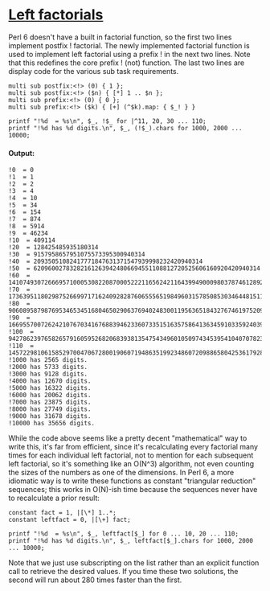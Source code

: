 [1]: http://rosettacode.org/wiki/Left_factorials

# [Left factorials][1]

Perl 6 doesn't have a built in factorial function, so the first two lines implement postfix&#160;! factorial.
The newly implemented factorial function is used to implement left factorial using a prefix&#160;! in the next two lines.
Note that this redefines the core prefix&#160;! (not) function.
The last two lines are display code for the various sub task requirements.

```perl6
multi sub postfix:<!> (0) { 1 };
multi sub postfix:<!> ($n) { [*] 1 .. $n };
multi sub prefix:<!> (0) { 0 };
multi sub prefix:<!> ($k) { [+] (^$k).map: { $_! } }
 
printf "!%d  = %s\n", $_, !$_ for |^11, 20, 30 ... 110;
printf "!%d has %d digits.\n", $_, (!$_).chars for 1000, 2000 ... 10000;
```

#### Output:
```
!0  = 0
!1  = 1
!2  = 2
!3  = 4
!4  = 10
!5  = 34
!6  = 154
!7  = 874
!8  = 5914
!9  = 46234
!10  = 409114
!20  = 128425485935180314
!30  = 9157958657951075573395300940314
!40  = 20935051082417771847631371547939998232420940314
!50  = 620960027832821612639424806694551108812720525606160920420940314
!60  = 141074930726669571000530822087000522211656242116439949000980378746128920420940314
!70  = 173639511802987526699717162409282876065556519849603157850853034644815111221599509216528920420940314
!80  = 906089587987695346534516804650290637694024830011956365184327674619752094289696314882008531991840922336528920420940314
!90  = 16695570072624210767034167688394623360733515163575864136345910335924039962404869510225723072235842668787507993136908442336528920420940314
!100  = 942786239765826579160595268206839381354754349601050974345395410407078230249590414458830117442618180732911203520208889371641659121356556442336528920420940314
!110  = 145722981061585297004706728001906071948635199234860720988658042536179281328615541936083296163475394237524337422204397431927131629058103519228197429698252556442336528920420940314
!1000 has 2565 digits.
!2000 has 5733 digits.
!3000 has 9128 digits.
!4000 has 12670 digits.
!5000 has 16322 digits.
!6000 has 20062 digits.
!7000 has 23875 digits.
!8000 has 27749 digits.
!9000 has 31678 digits.
!10000 has 35656 digits.
```


While the code above seems like a pretty decent "mathematical" way to write this,
it's far from efficient, since it's recalculating every factorial many times for each individual left factorial, not to mention for each subsequent left factorial, so it's something like an O(N^3) algorithm, not even counting the sizes of the numbers as one of the dimensions.
In Perl 6, a more idiomatic way is to write these functions as constant "triangular reduction" sequences; this works in O(N)-ish time because the sequences never have to recalculate a prior result:

```perl6
constant fact = 1, |[\*] 1..*;
constant leftfact = 0, |[\+] fact;
 
printf "!%d  = %s\n", $_, leftfact[$_] for 0 ... 10, 20 ... 110;
printf "!%d has %d digits.\n", $_, leftfact[$_].chars for 1000, 2000 ... 10000;
```


Note that we just use subscripting on the list rather than an explicit function call to retrieve the desired values. If you time these two solutions, the second will run about 280 times faster than the first.